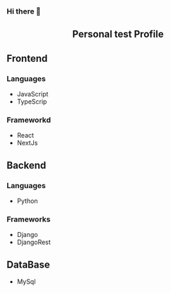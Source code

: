 ### Hi there 👋
<h2 align='center'> Personal test Profile </h2>
  
<h2>Frontend</h2>

<h3>Languages</h3>
<ul>
  <li>JavaScript</li>
  <li>TypeScrip</li>
</ul>

<h3>Frameworkd</h3>
<ul>
  <li>React</li>
  <li>NextJs</li>
</ul>

<h2>Backend</h2>

<h3>Languages</h3>
<ul>
  <li>Python</li>
</ul>

<h3>Frameworks</h3>
<ul>
  <li>Django</li>
  <li>DjangoRest</li>
</ul>

<h2>DataBase</h2>
<ul>
  <li>MySql</li>
</ul>

